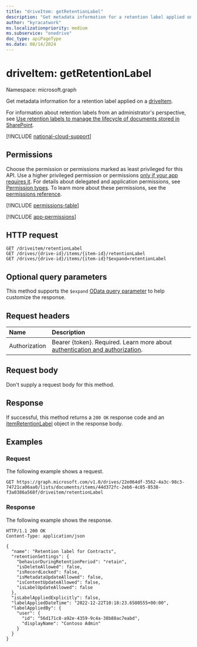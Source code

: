 ```yaml
---
title: "driveItem: getRetentionLabel"
description: "Get metadata information for a retention label applied on a driveItem."
author: "kyracatwork"
ms.localizationpriority: medium
ms.subservice: "onedrive"
doc_type: apiPageType
ms.date: 08/14/2024
---
```


# driveItem: getRetentionLabel

Namespace: microsoft.graph

Get metadata information for a retention label applied on a [driveItem](../resources/driveitem.md).

For information about retention labels from an administrator's perspective, see [Use retention labels to manage the lifecycle of documents stored in SharePoint](/microsoft-365/compliance/auto-apply-retention-labels-scenario).

[!INCLUDE [national-cloud-support](../../includes/all-clouds.md)]

## Permissions

Choose the permission or permissions marked as least privileged for this API. Use a higher privileged permission or permissions [only if your app requires it](/graph/permissions-overview#best-practices-for-using-microsoft-graph-permissions). For details about delegated and application permissions, see [Permission types](/graph/permissions-overview#permission-types). To learn more about these permissions, see the [permissions reference](/graph/permissions-reference).

<!-- { "blockType": "permissions", "name": "driveitem_getretentionlabel" } -->
[!INCLUDE [permissions-table](../includes/permissions/driveitem-getretentionlabel-permissions.md)]

[!INCLUDE [app-permissions](../includes/sharepoint-embedded-app-driveitem-permissions.md)]

## HTTP request

<!-- {
  "blockType": "ignored"
}
-->
```http
GET /driveitem/retentionLabel
GET /drives/{drive-id}/items/{item-id}/retentionLabel
GET /drives/{drive-id}/items/{item-id}?$expand=retentionLabel
```

## Optional query parameters

This method supports the `$expand` [OData query parameter](/graph/query-parameters) to help customize the response.

## Request headers

|Name|Description|
|:---|:---|
|Authorization|Bearer {token}. Required. Learn more about [authentication and authorization](/graph/auth/auth-concepts).|

## Request body

Don't supply a request body for this method.

## Response

If successful, this method returns a `200 OK` response code and an [itemRetentionLabel](../resources/itemretentionlabel.md) object in the response body.

## Examples

### Request

The following example shows a request.

<!-- {
  "blockType": "request",
  "name": "driveItem_getRetentionLabel",
  "sampleKeys": ["22e064df-3562-4a3c-98c3-74721ca06aa0", "44d372fc-2eb6-4c85-8538-f3a0386a568f"]
}
-->
```http
GET https://graph.microsoft.com/v1.0/drives/22e064df-3562-4a3c-98c3-74721ca06aa0/lists/documents/items/44d372fc-2eb6-4c85-8538-f3a0386a568f/driveitem/retentionLabel
```

### Response

The following example shows the response.

<!-- {
  "blockType": "response",
  "truncated": true,
  "@odata.type": "microsoft.graph.itemRetentionLabel"
}
-->
```http
HTTP/1.1 200 OK
Content-Type: application/json

{
  "name": "Retention label for Contracts",
  "retentionSettings": {
    "behaviorDuringRetentionPeriod": "retain",
    "isDeleteAllowed": false,
    "isRecordLocked": false,
    "isMetadataUpdateAllowed": false,
    "isContentUpdateAllowed": false,
    "isLabelUpdateAllowed": false
  },
  "isLabelAppliedExplicitly": false,
  "labelAppliedDateTime": "2022-12-22T10:18:23.6580555+00:00",
  "labelAppliedBy": {
    "user": {
      "id": "56d171c8-a92e-4359-9c4a-38b88ac7eabd",
      "displayName": "Contoso Admin"
    }
  }
}
```
